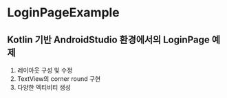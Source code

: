 # LoginPageExample
## Kotlin 기반 AndroidStudio 환경에서의 LoginPage 예제

1. <LinearLayout> 레이아웃 구성 및 수정
2. TextView의 corner round 구현
3. 다양한 엑티비티 생성
